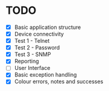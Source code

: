 # TODO

- [x] Basic application structure
- [x] Device connectivity
- [x] Test 1 - Telnet
- [x] Test 2 - Password
- [x] Test 3 - SNMP
- [x] Reporting
- [ ] User Interface
- [x] Basic exception handling
- [x] Colour errors, notes and successes
